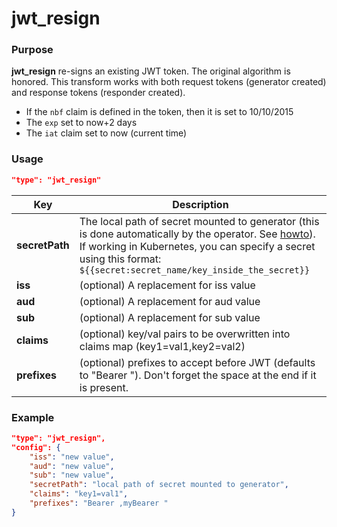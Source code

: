 # jwt_resign

### Purpose

**jwt_resign** re-signs an existing JWT token. The original algorithm is honored. This transform works with both request tokens (generator created) and response tokens (responder created).

* If the `nbf` claim is defined in the token, then it is set to 10/10/2015
* The `exp` set to now+2 days
* The `iat` claim set to now (current time)

### Usage

```json
"type": "jwt_resign"
```

| Key                | Description                                                                                                                                                                                           |
| ------------------ | ----------------------------------------------------------------------------------------------------------------------------------------------------------------------------------------------------- |
| **secretPath**     | The local path of secret mounted to generator (this is done automatically by the operator. See [howto](/guides/replay/resign-jwt.md)). If working in Kubernetes, you can specify a secret using this format: `${{secret:secret_name/key_inside_the_secret}}`
| **iss**            | (optional) A replacement for iss value
| **aud**            | (optional) A replacement for aud value
| **sub**            | (optional) A replacement for sub value
| **claims**         | (optional) key/val pairs to be overwritten into claims map (key1=val1,key2=val2)
| **prefixes**       | (optional) prefixes to accept before JWT (defaults to "Bearer "). Don't forget the space at the end if it is present.

### Example

```json
"type": "jwt_resign",
"config": {
    "iss": "new value",
    "aud": "new value",
    "sub": "new value",
    "secretPath": "local path of secret mounted to generator",
    "claims": "key1=val1",
    "prefixes": "Bearer ,myBearer "
}
```
